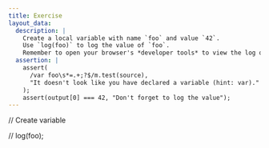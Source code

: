 ```yaml
---
title: Exercise
layout_data:
  description: |
    Create a local variable with name `foo` and value `42`.
    Use `log(foo)` to log the value of `foo`.
    Remember to open your browser's *developer tools* to view the log output.
  assertion: |
    assert(
      /var foo\s*=.+;?$/m.test(source),
      "It doesn't look like you have declared a variable (hint: var)."
    );
    assert(output[0] === 42, "Don't forget to log the value");
---
```

// Create variable

//
log(foo);
